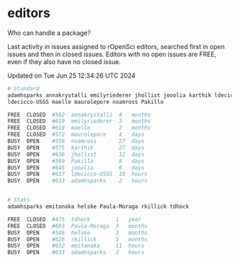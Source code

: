 # editors

Who can handle a package?

Last activity in issues assigned to rOpenSci editors, searched first in open
issues and then in closed issues. Editors with no open issues are FREE, even if
they also have no closed issue.


Updated on Tue Jun 25 12:34:26 UTC 2024

```bash
# Standard
adamhsparks annakrystalli emilyriederer jhollist jooolia karthik ldecicco
ldecicco-USGS maelle maurolepore noamross Pakillo

FREE  CLOSED  #502  annakrystalli  4   months
FREE  CLOSED  #619  emilyriederer  3   months
FREE  CLOSED  #618  maelle         2   months
FREE  CLOSED  #572  maurolepore    4   days
BUSY  OPEN    #556  noamross       27  days
BUSY  OPEN    #575  karthik        27  days
BUSY  OPEN    #636  jhollist       12  days
BUSY  OPEN    #599  Pakillo        8   days
BUSY  OPEN    #645  jooolia        6   days
BUSY  OPEN    #637  ldecicco-USGS  18  hours
BUSY  OPEN    #633  adamhsparks    2   hours


# Stats
adamhsparks emitanaka helske Paula-Moraga rkillick tdhock

FREE  CLOSED  #475  tdhock        1   year
FREE  CLOSED  #603  Paula-Moraga  3   months
BUSY  OPEN    #546  helske        3   months
BUSY  OPEN    #626  rkillick      3   months
BUSY  OPEN    #632  emitanaka     11  hours
BUSY  OPEN    #633  adamhsparks   2   hours
```
